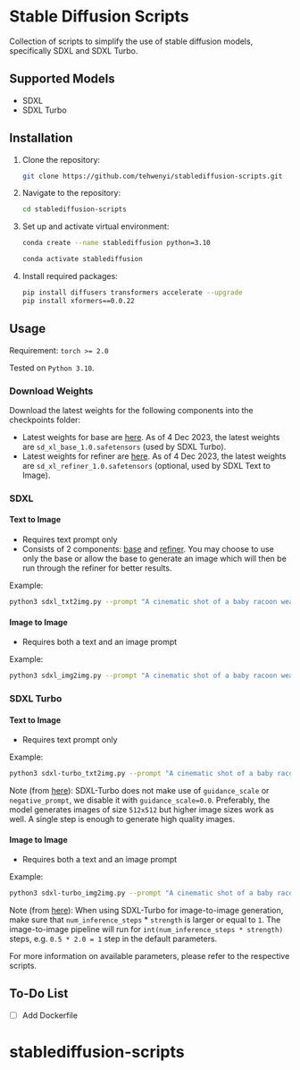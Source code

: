 # Stable Diffusion Scripts

Collection of scripts to simplify the use of stable diffusion models, specifically SDXL and SDXL Turbo.

## Supported Models
- SDXL
- SDXL Turbo

## Installation

1. Clone the repository:

   ```bash
   git clone https://github.com/tehwenyi/stablediffusion-scripts.git

1. Navigate to the repository:

   ```bash
   cd stablediffusion-scripts
   ```

1. Set up and activate virtual environment:

   ```bash
   conda create --name stablediffusion python=3.10
   ```

   ```bash
   conda activate stablediffusion
   ```

1. Install required packages:

   ```bash
   pip install diffusers transformers accelerate --upgrade
   pip install xformers==0.0.22
   ```

## Usage

Requirement: `torch >= 2.0`

Tested on `Python 3.10`.

### Download Weights

Download the latest weights for the following components into the checkpoints folder:

- Latest weights for base are [here](https://huggingface.co/stabilityai/stable-diffusion-xl-base-1.0/tree/main). As of 4 Dec 2023, the latest weights are `sd_xl_base_1.0.safetensors` (used by SDXL Turbo).
- Latest weights for refiner are [here](https://huggingface.co/stabilityai/stable-diffusion-xl-refiner-1.0/tree/main). As of 4 Dec 2023, the latest weights are `sd_xl_refiner_1.0.safetensors` (optional, used by SDXL Text to Image).

### SDXL

#### Text to Image
- Requires text prompt only
- Consists of 2 components: [base](https://huggingface.co/stabilityai/stable-diffusion-xl-base-1.0) and [refiner](https://huggingface.co/stabilityai/stable-diffusion-xl-refiner-1.0). You may choose to use only the base or allow the base to generate an image which will then be run through the refiner for better results.

Example:
```bash
python3 sdxl_txt2img.py --prompt "A cinematic shot of a baby racoon wearing an intricate italian priest robe." --num-samples 5
```

#### Image to Image
- Requires both a text and an image prompt

Example:
```bash
python3 sdxl_img2img.py --prompt "A cinematic shot of a baby racoon wearing an intricate italian priest robe." --init-image-path "example-racoon.png" --num-samples 5
```

### SDXL Turbo

#### Text to Image
- Requires text prompt only

Example:
```bash
python3 sdxl-turbo_txt2img.py --prompt "A cinematic shot of a baby racoon wearing an intricate italian priest robe." --num-samples 5
```

Note (from [here](https://huggingface.co/stabilityai/sdxl-turbo)): SDXL-Turbo does not make use of `guidance_scale` or `negative_prompt`, we disable it with `guidance_scale=0.0`. Preferably, the model generates images of size `512x512` but higher image sizes work as well. A single step is enough to generate high quality images.

#### Image to Image
- Requires both a text and an image prompt

Example:
```bash
python3 sdxl-turbo_img2img.py --prompt "A cinematic shot of a baby racoon wearing an intricate italian priest robe." --init-image-path "example-racoon.png" --num-samples 5
```

Note (from [here](https://huggingface.co/stabilityai/sdxl-turbo)): When using SDXL-Turbo for image-to-image generation, make sure that `num_inference_steps` * `strength` is larger or equal to `1`. The image-to-image pipeline will run for `int(num_inference_steps * strength)` steps, e.g. `0.5 * 2.0 = 1` step in the default parameters.

For more information on available parameters, please refer to the respective scripts.

## To-Do List
- [ ] Add Dockerfile
# stablediffusion-scripts
